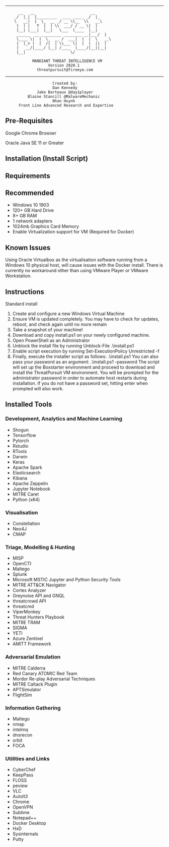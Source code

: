_______________________________________________________________________

          __   __                         __      
        _/  |_|  |_________  ____ _____ _/  |_    
        \   __|  |  \_  __ _/ __ \\__  \\   __\   
         |  | |   Y  |  | \\  ___/ / __ \|  |     
         |__| |___|  |__|   \___  (____  |__|     
         ______  __ _________ ________ __|___/  |
         \____ \|  |  \_  __ /  ___|  |  |  \   __\
         |  |_> |  |  /|  | \\___ \|  |  |  ||  |
         |   __/|____/ |__| /____  |____/|__||__|
         |__|                    \/

                MANDIANT THREAT INTELLIGENCE VM
                       Version 2020.1
                  threatpursuit@fireeye.com
_______________________________________________________________________

                         Created by:
                         Dan Kennedy
                  Jake Barteaux @day1player
              Blaine Stancill @MalwareMechanic
                         Nhan Huynh
          Front Line Advanced Research and Expertise

Pre-Requisites
-----------

Google Chrome Browser

Oracle Java SE 11 or Greater

Installation (Install Script)
--------------

Requirements
-----------


Recommended
-----------

* Windows 10 1903
* 120+ GB Hard Drive
* 8+ GB RAM
* 1 network adapters
* 1024mb Graphics Card Memory
* Enable Virtualization support for VM (Required for Docker)

Known Issues
-----------
Using Oracle Virtualbox as the virtualisation software running from a Windows 10 physical host, will cause issues with the Docker install. There is currently no workaround other than using VMware Player or VMware Workstation.


Instructions
-----------

Standard install

1. Create and configure a new Windows Virtual Machine
2. Ensure VM is updated completely. You may have to check for updates, reboot, and check again until no more remain
3. Take a snapshot of your machine!
4. Download and copy install.ps1 on your newly configured machine.
5. Open PowerShell as an Administrator
6. Unblock the install file by running Unblock-File .\install.ps1
7. Enable script execution by running Set-ExecutionPolicy Unrestricted -f
8. Finally, execute the installer script as follows:
.\install.ps1
You can also pass your password as an argument: .\install.ps1 -password <password>
The script will set up the Boxstarter environment and proceed to download and install the ThreatPursuit VM environment. You will be prompted for the administrator password in order to automate host restarts during installation. If you do not have a password set, hitting enter when prompted will also work.


Installed Tools
-----------

### Development, Analytics and Machine Learning
- Shogun
- Tensorflow
- Pytorch 
- Rstudio
- RTools
- Darwin
- Keras
- Apache Spark
- Elasticsearch
- Kibana
- Apache Zeppelin
- Jupyter Notebook
- MITRE Caret
- Python (x64)

### Visualisation

- Constellation
- Neo4J
- CMAP 
 
### Triage, Modelling & Hunting

- MISP
- OpenCTI
- Maltego
- Splunk 
- Microsoft MSTIC Jupyter and Python Security Tools 
- MITRE ATT&CK Navigator
- Cortex Analyzer
- Greynoise API and GNQL 
- threatcrowd API
- threatcmd
- ViperMonkey
- Threat Hunters Playbook
- MITRE TRAM
- SIGMA
- YETI
- Azure Zentinel 
- AMITT Framework

### Adversarial Emulation

- MITRE Calderra
- Red Canary ATOMIC Red Team
- Mordor Re-play Adversarial Techniques
- MITRE Caltack Plugin
- APTSimulator
- FlightSim


### Information Gathering

- Maltego
- nmap
- intelmq 
- dnsrecon
- orbit
- FOCA

### Utilities and Links

- CyberChef
- KeepPass
- FLOSS
- peview
- VLC
- AutoIt3
- Chrome
- OpenVPN
- Sublime
- Notepad++
- Docker Desktop
- HxD
- Sysinternals
- Putty

